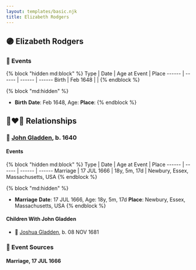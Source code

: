 ```yaml
---
layout: templates/basic.njk
title: Elizabeth Rodgers
---
```

## 🟣 Elizabeth Rodgers

### 📆 Events

{% block "hidden md:block" %}
Type | Date | Age at Event | Place
------ | ------ | ------ | ------
Birth | Feb 1648 |  |
{% endblock %}

{% block "md:hidden" %}
- **Birth**
**Date**: Feb 1648, Age:
**Place**:
{% endblock %}

## 👩‍❤️‍👨 Relationships

### 🔵 [John Gladden](/people/3/37491986), b. 1640

#### Events

{% block "hidden md:block" %}
Type | Date | Age at Event | Place
------ | ------ | ------ | ------
Marriage | 17 JUL 1666 | 18y, 5m, 17d | Newbury, Essex, Massachusetts, USA
{% endblock %}

{% block "md:hidden" %}
- **Marriage**
**Date**: 17 JUL 1666, Age: 18y, 5m, 17d
**Place**: Newbury, Essex, Massachusetts, USA
{% endblock %}

#### Children With John Gladden
* 🔵 [Joshua Gladden](/people/9/97378440), b. 08 NOV 1681
### 📰 Event Sources

#### <a id="event-family-0-event-0"></a> Marriage, 17 JUL 1666